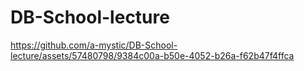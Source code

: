 # DB-School-lecture

https://github.com/a-mystic/DB-School-lecture/assets/57480798/9384c00a-b50e-4052-b26a-f62b47f4ffca

